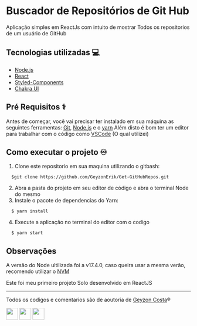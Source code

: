 # Buscador de Repositórios de Git Hub

Aplicação simples em ReactJs com intuito de mostrar Todos os repositorios de um usuário de GitHub

## Tecnologias utilizadas :computer:

- [Node.js](https://nodejs.dev)
- [React](https://pt-br.reactjs.org)
- [Styled-Components](https://styled-components.com/)
- [Chakra UI](https://chakra-ui.com/)

## Pré Requisitos :medical_symbol:

Antes de começar, você vai precisar ter instalado em sua máquina as seguintes ferramentas:
[Git](https://git-scm.com), [Node.js](https://nodejs.org/en/) e o [yarn](https://classic.yarnpkg.com/lang/en/docs/install/#windows-stable)
Além disto é bom ter um editor para trabalhar com o código como [VSCode](https://code.visualstudio.com/) (O qual utilizei)

## Como executar o projeto :infinity:

1. Clone este repositorio em sua maquina utilizando o gitbash:

  ```console
    $git clone https://github.com/GeyzonErik/Get-GitHubRepos.git
  ```
  
2. Abra a pasta do projeto em seu editor de código e abra o terminal Node do mesmo
3. Instale o pacote de dependencias do Yarn:
  ```console
    $ yarn install
  ```
4. Execute a aplicação no terminal do editor com o codigo
  ```console
    $ yarn start
  ```
 
## Observações 

A versão do Node ultilizada foi a v17.4.0, caso queira usar a mesma verão, recomendo utilizar o [NVM](https://github.com/nvm-sh/nvm)

Este foi meu primeiro projeto Solo desenvolvido em ReactJS

---

Todos os codigos e comentarios são de aoutoria de <a href='https://github.com/GeyzonErik'>Geyzon Costa</a>:registered:

<p align="left"> <a href="https://www.github.com/GeyzonErik" target="_blank" rel="noreferrer"><img src="https://raw.githubusercontent.com/danielcranney/readme-generator/main/public/icons/socials/github-dark.svg" width="32" height="32" /></a> <a href="https://www.linkedin.com/in/geyzoncosta" target="_blank" rel="noreferrer"><img src="https://raw.githubusercontent.com/danielcranney/readme-generator/main/public/icons/socials/linkedin.svg" width="32" height="32" /></a> <a href="https://www.twitter.com/Erikles47" target="_blank" rel="noreferrer"><img src="https://raw.githubusercontent.com/danielcranney/readme-generator/main/public/icons/socials/twitter.svg" width="32" height="32" /></a></p>
